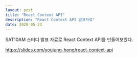 ```yaml
---
layout: post
title: "React Context API"
description: "React Context API 발표자료"
date: 2020-05-23
---
```


SAT10AM 스터디 발표 자료로 React Context API를 만들어보았다.

https://slides.com/youjung-hong/react-context-api

